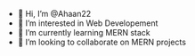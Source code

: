 - 👋 Hi, I’m @Ahaan22
- 👀 I’m interested in Web Developement 
- 🌱 I’m currently learning MERN stack
- 💞️ I’m looking to collaborate on MERN projects

<!---
Ahhaan22/Ahhaan22 is a ✨ special ✨ repository because its `README.md` (this file) appears on your GitHub profile.
You can click the Preview link to take a look at your changes.
--->
